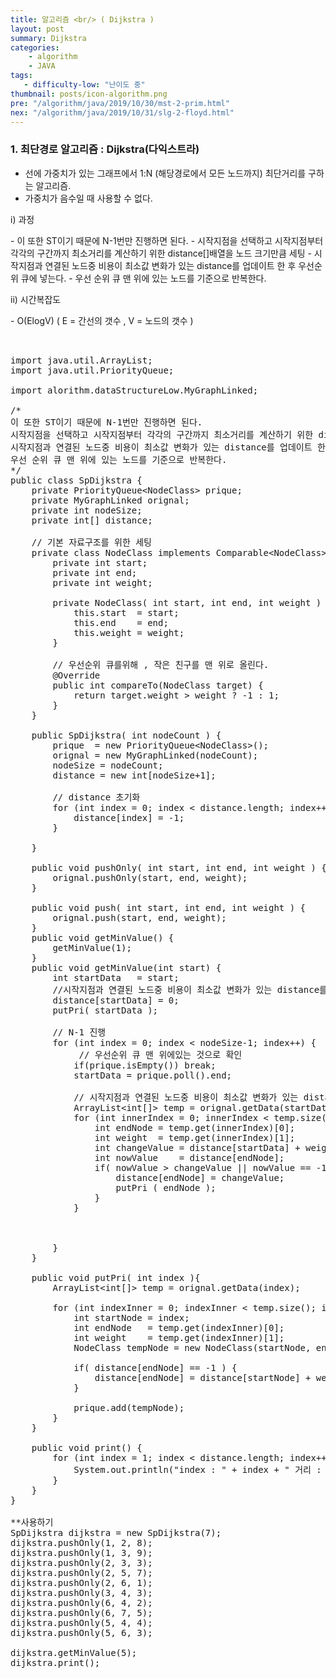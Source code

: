 ```yaml
---
title: 알고리즘 <br/> ( Dijkstra )
layout: post
summary: Dijkstra
categories: 
    - algorithm
    - JAVA
tags: 
   - difficulty-low: "난이도 중"
thumbnail: posts/icon-algorithm.png
pre: "/algorithm/java/2019/10/30/mst-2-prim.html"
nex: "/algorithm/java/2019/10/31/slg-2-floyd.html"
---
```

### 1. 최단경로 알고리즘 : Dijkstra(다익스트라) 
 - 선에 가중치가 있는 그래프에서 1:N (해당경로에서 모든 노드까지) 최단거리를 구하는 알고리즘.
 - 가중치가 음수일 때 사용할 수 없다.

<p class="bold-text"> i) 과정</p>
 - 이 또한 ST이기 때문에 N-1번만 진행하면 된다.
 - 시작지점을 선택하고 시작지점부터 각각의 구간까지 최소거리를 계산하기 위한 distance[]배열을 노드 크기만큼 세팅
 - 시작지점과 연결된 노드중 비용이 최소값 변화가 있는 distance를 업데이트 한 후 우선순위 큐에 넣는다.
 - 우선 순위 큐 맨 위에 있는 노드를 기준으로 반복한다.

<p class="bold-text"> ii) 시간복잡도</p>
 - O(ElogV) ( E = 간선의 갯수 , V = 노드의 갯수 ) 

<pre>


import java.util.ArrayList;
import java.util.PriorityQueue;

import alorithm.dataStructureLow.MyGraphLinked;

/*
이 또한 ST이기 때문에 N-1번만 진행하면 된다.
시작지점을 선택하고 시작지점부터 각각의 구간까지 최소거리를 계산하기 위한 distance[]배열을 노드 크기만큼 세팅
시작지점과 연결된 노드중 비용이 최소값 변화가 있는 distance를 업데이트 한 후 우선순위 큐에 넣는다.
우선 순위 큐 맨 위에 있는 노드를 기준으로 반복한다.
*/
public class SpDijkstra {
    private PriorityQueue&lt;NodeClass> prique;
    private MyGraphLinked orignal;
    private int nodeSize;
    private int[] distance;
    
    // 기본 자료구조를 위한 세팅
    private class NodeClass implements Comparable&lt;NodeClass> { 
        private int start; 
        private int end;
        private int weight;
        
        private NodeClass( int start, int end, int weight ) {
            this.start  = start;
            this.end    = end;
            this.weight = weight;
        }

        // 우선순위 큐를위해 , 작은 친구를 맨 위로 올린다.
        @Override
        public int compareTo(NodeClass target) {
            return target.weight > weight ? -1 : 1;
        }
    } 
    
    public SpDijkstra( int nodeCount ) {
        prique  = new PriorityQueue&lt;NodeClass>();
        orignal = new MyGraphLinked(nodeCount);
        nodeSize = nodeCount;
        distance = new int[nodeSize+1];
        
        // distance 초기화
        for (int index = 0; index &lt; distance.length; index++) {
            distance[index] = -1;
        }
        
    }
    
    public void pushOnly( int start, int end, int weight ) {
        orignal.pushOnly(start, end, weight);
    }
    
    public void push( int start, int end, int weight ) {
        orignal.push(start, end, weight);
    }
    public void getMinValue() {
        getMinValue(1);
    }
    public void getMinValue(int start) {
        int startData   = start;
        //시작지점과 연결된 노드중 비용이 최소값 변화가 있는 distance를 업데이트 한 후 우선순위 큐에 넣는다.
        distance[startData] = 0;
        putPri( startData );
        
        // N-1 진행
        for (int index = 0; index &lt; nodeSize-1; index++) {
             // 우선순위 큐 맨 위에있는 것으로 확인
            if(prique.isEmpty()) break;
            startData = prique.poll().end;
            
            // 시작지점과 연결된 노드중 비용이 최소값 변화가 있는 distance를 업데이트 한 후 인접 정점을 우선순위 큐에 넣는다.
            ArrayList&lt;int[]> temp = orignal.getData(startData);
            for (int innerIndex = 0; innerIndex &lt; temp.size(); innerIndex++) {
                int endNode = temp.get(innerIndex)[0];
                int weight  = temp.get(innerIndex)[1];
                int changeValue = distance[startData] + weight;
                int nowValue    = distance[endNode];
                if( nowValue > changeValue || nowValue == -1 ) {
                    distance[endNode] = changeValue;
                    putPri ( endNode );
                }
            }
            
            
            
        }
    }
    
    public void putPri( int index ){
        ArrayList&lt;int[]> temp = orignal.getData(index);
        
        for (int indexInner = 0; indexInner &lt; temp.size(); indexInner++) {
            int startNode = index;
            int endNode   = temp.get(indexInner)[0];
            int weight    = temp.get(indexInner)[1];
            NodeClass tempNode = new NodeClass(startNode, endNode, weight);
            
            if( distance[endNode] == -1 ) {
                distance[endNode] = distance[startNode] + weight;
            }
            
            prique.add(tempNode);
        } 
    }
    
    public void print() {
        for (int index = 1; index &lt; distance.length; index++) {
            System.out.println("index : " + index + " 거리 : " + distance[index]);
        }
    }
}

**사용하기
SpDijkstra dijkstra = new SpDijkstra(7);
dijkstra.pushOnly(1, 2, 8);
dijkstra.pushOnly(1, 3, 9);
dijkstra.pushOnly(2, 3, 3);
dijkstra.pushOnly(2, 5, 7);
dijkstra.pushOnly(2, 6, 1);
dijkstra.pushOnly(3, 4, 3);
dijkstra.pushOnly(6, 4, 2);
dijkstra.pushOnly(6, 7, 5);
dijkstra.pushOnly(5, 4, 4);
dijkstra.pushOnly(5, 6, 3);

dijkstra.getMinValue(5);
dijkstra.print();
</pre>
